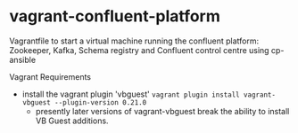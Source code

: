 # vagrant-confluent-platform
 Vagrantfile to start a virtual machine running the confluent platform: Zookeeper, Kafka, Schema registry and Confluent control centre using cp-ansible



Vagrant Requirements
* install the vagrant plugin 'vbguest' `vagrant plugin install vagrant-vbguest --plugin-version 0.21.0`
    * presently later versions of vagrant-vbguest break the ability to install VB Guest additions.
    